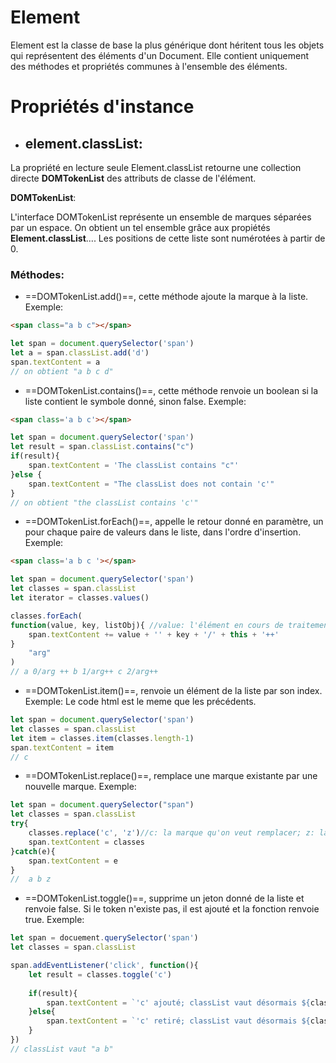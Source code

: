# Element

Element est la classe de base la plus générique dont héritent tous les objets qui représentent des éléments d'un Document.
Elle contient uniquement des méthodes et propriétés communes à l'ensemble des éléments.

# Propriétés d'instance

- ## element.classList:
    

La propriété en lecture seule Element.classList retourne une collection directe **DOMTokenList** des attributs de classe de l'élément.

**DOMTokenList**:

L'interface DOMTokenList représente un ensemble de marques séparées par un espace. On obtient un tel ensemble grâce aux propiétés **Element.classList**....
Les positions de cette liste sont numérotées à partir de 0.

### Méthodes:

- ==DOMTokenList.add()==, cette méthode ajoute la marque à la liste.
    Exemple:

```html
<span class="a b c"></span>
```

```js
let span = document.querySelector('span')
let a = span.classList.add('d')
span.textContent = a
// on obtient "a b c d"
```

- ==DOMTokenList.contains()==, cette méthode renvoie un boolean si la liste contient le symbole donné, sinon false.
    Exemple:

```html
<span class='a b c'></span>
```

```js
let span = document.querySelector('span')
let result = span.classList.contains("c")
if(result){
    span.textContent = 'The classList contains "c"'
}else {
    span.textContent = "The classList does not contain 'c'"
}
// on obtient "the classList contains 'c'"
```

- ==DOMTokenList.forEach()==, appelle le retour donné en paramètre, un pour chaque paire de valeurs dans le liste, dans l'ordre d'insertion.
    Exemple:

```html
<span class='a b c '></span>
```

```js
let span = document.querySelector('span')
let classes = span.classList
let iterator = classes.values()

classes.forEach(
function(value, key, listObj){ //value: l'élément en cours de traitement dans le tableau; key: L'index de l'élément en cours de traitement dans le tableau; listObj: le tableau que forEach est en train d'appliquer
    span.textContent += value + '' + key + '/' + this + '++'
}
    "arg"
)
// a 0/arg ++ b 1/arg++ c 2/arg++
```

- ==DOMTokenList.item()==, renvoie un élément de la liste par son index.
    Exemple:
    Le code html est le meme que les précédents.

```js
let span = document.querySelector('span')
let classes = span.classList
let item = classes.item(classes.length-1)
span.textContent = item
// c
```

- ==DOMTokenList.replace()==, remplace une marque existante par une nouvelle marque.
    Exemple:

```js
let span = document.querySelector("span")
let classes = span.classList
try{
    classes.replace('c', 'z')//c: la marque qu'on veut remplacer; z: la marque qui va remplacer l'ancienne
    span.textContent = classes
}catch(e){
    span.textContent = e
}
//  a b z
```

- ==DOMTokenList.toggle()==, supprime un jeton donné de la liste et renvoie false. Si le token n'existe pas, il est ajouté et la fonction renvoie true.
    Exemple:

```js
let span = docuement.querySelector('span')
let classes = span.classList

span.addEventListener('click', function(){
    let result = classes.toggle('c')
    
    if(result){
        span.textContent = `'c' ajouté; classList vaut désormais ${classes}.`
    }else{
        span.textContent = `'c' retiré; classList vaut désormais ${classes}`
    }
})
// classList vaut "a b" 
```